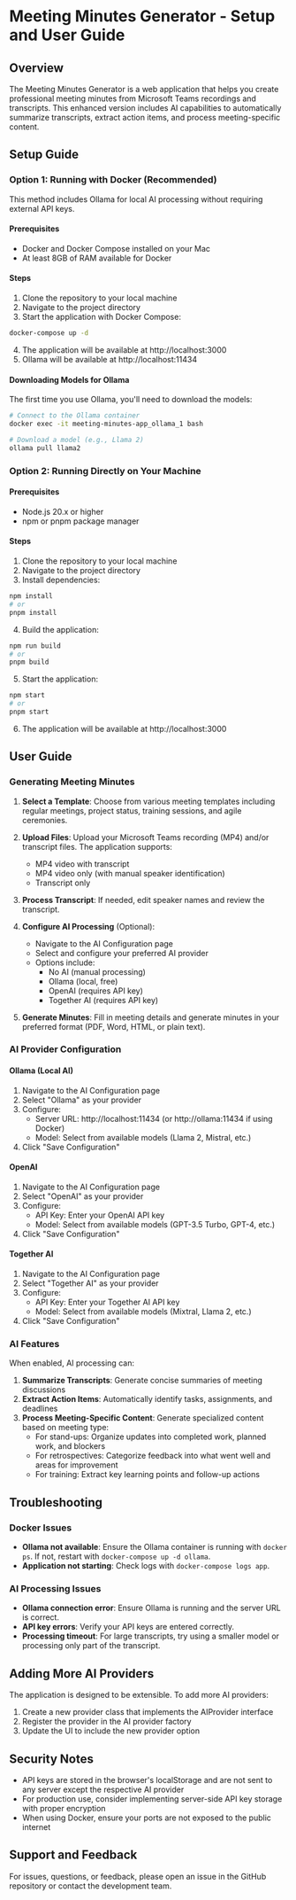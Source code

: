 # Meeting Minutes Generator - Setup and User Guide

## Overview

The Meeting Minutes Generator is a web application that helps you create professional meeting minutes from Microsoft Teams recordings and transcripts. This enhanced version includes AI capabilities to automatically summarize transcripts, extract action items, and process meeting-specific content.

## Setup Guide

### Option 1: Running with Docker (Recommended)

This method includes Ollama for local AI processing without requiring external API keys.

#### Prerequisites
- Docker and Docker Compose installed on your Mac
- At least 8GB of RAM available for Docker

#### Steps

1. Clone the repository to your local machine
2. Navigate to the project directory
3. Start the application with Docker Compose:

```bash
docker-compose up -d
```

4. The application will be available at http://localhost:3000
5. Ollama will be available at http://localhost:11434

#### Downloading Models for Ollama

The first time you use Ollama, you'll need to download the models:

```bash
# Connect to the Ollama container
docker exec -it meeting-minutes-app_ollama_1 bash

# Download a model (e.g., Llama 2)
ollama pull llama2
```

### Option 2: Running Directly on Your Machine

#### Prerequisites
- Node.js 20.x or higher
- npm or pnpm package manager

#### Steps

1. Clone the repository to your local machine
2. Navigate to the project directory
3. Install dependencies:

```bash
npm install
# or
pnpm install
```

4. Build the application:

```bash
npm run build
# or
pnpm build
```

5. Start the application:

```bash
npm start
# or
pnpm start
```

6. The application will be available at http://localhost:3000

## User Guide

### Generating Meeting Minutes

1. **Select a Template**: Choose from various meeting templates including regular meetings, project status, training sessions, and agile ceremonies.

2. **Upload Files**: Upload your Microsoft Teams recording (MP4) and/or transcript files. The application supports:
   - MP4 video with transcript
   - MP4 video only (with manual speaker identification)
   - Transcript only

3. **Process Transcript**: If needed, edit speaker names and review the transcript.

4. **Configure AI Processing** (Optional):
   - Navigate to the AI Configuration page
   - Select and configure your preferred AI provider
   - Options include:
     - No AI (manual processing)
     - Ollama (local, free)
     - OpenAI (requires API key)
     - Together AI (requires API key)

5. **Generate Minutes**: Fill in meeting details and generate minutes in your preferred format (PDF, Word, HTML, or plain text).

### AI Provider Configuration

#### Ollama (Local AI)

1. Navigate to the AI Configuration page
2. Select "Ollama" as your provider
3. Configure:
   - Server URL: http://localhost:11434 (or http://ollama:11434 if using Docker)
   - Model: Select from available models (Llama 2, Mistral, etc.)
4. Click "Save Configuration"

#### OpenAI

1. Navigate to the AI Configuration page
2. Select "OpenAI" as your provider
3. Configure:
   - API Key: Enter your OpenAI API key
   - Model: Select from available models (GPT-3.5 Turbo, GPT-4, etc.)
4. Click "Save Configuration"

#### Together AI

1. Navigate to the AI Configuration page
2. Select "Together AI" as your provider
3. Configure:
   - API Key: Enter your Together AI API key
   - Model: Select from available models (Mixtral, Llama 2, etc.)
4. Click "Save Configuration"

### AI Features

When enabled, AI processing can:

1. **Summarize Transcripts**: Generate concise summaries of meeting discussions
2. **Extract Action Items**: Automatically identify tasks, assignments, and deadlines
3. **Process Meeting-Specific Content**: Generate specialized content based on meeting type:
   - For stand-ups: Organize updates into completed work, planned work, and blockers
   - For retrospectives: Categorize feedback into what went well and areas for improvement
   - For training: Extract key learning points and follow-up actions

## Troubleshooting

### Docker Issues

- **Ollama not available**: Ensure the Ollama container is running with `docker ps`. If not, restart with `docker-compose up -d ollama`.
- **Application not starting**: Check logs with `docker-compose logs app`.

### AI Processing Issues

- **Ollama connection error**: Ensure Ollama is running and the server URL is correct.
- **API key errors**: Verify your API keys are entered correctly.
- **Processing timeout**: For large transcripts, try using a smaller model or processing only part of the transcript.

## Adding More AI Providers

The application is designed to be extensible. To add more AI providers:

1. Create a new provider class that implements the AIProvider interface
2. Register the provider in the AI provider factory
3. Update the UI to include the new provider option

## Security Notes

- API keys are stored in the browser's localStorage and are not sent to any server except the respective AI provider
- For production use, consider implementing server-side API key storage with proper encryption
- When using Docker, ensure your ports are not exposed to the public internet

## Support and Feedback

For issues, questions, or feedback, please open an issue in the GitHub repository or contact the development team.
